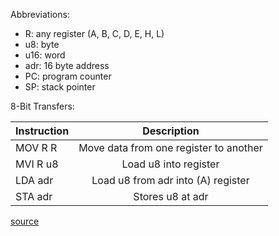 Abbreviations:

  * R:   any register (A, B, C, D, E, H, L)
  * u8:  byte
  * u16: word
  * adr: 16 byte address 
  * PC:  program counter
  * SP:  stack pointer

8-Bit Transfers:

| Instruction |             Description                |
| :---------  | :------------------------------------: |
| MOV R R     | Move data from one register to another |
| MVI R u8    | Load u8 into register                  |
| LDA adr     | Load u8 from adr into (A) register     |
| STA adr     | Stores u8 at adr                       |





[source](http://fms.komkon.org/comp/CPUs/8080.txt)
